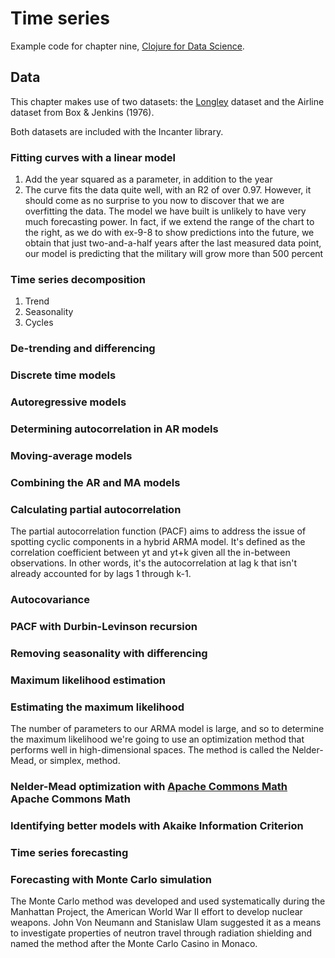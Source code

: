 # Time series

Example code for chapter nine, [Clojure for Data Science](https://www.packtpub.com/big-data-and-business-intelligence/clojure-data-science).

## Data

This chapter makes use of two datasets: the [Longley](http://www.itl.nist.gov/div898/strd/lls/data/LINKS/i-Longley.shtml) dataset and the Airline dataset from Box & Jenkins (1976).

Both datasets are included with the Incanter library.

### Fitting curves with a linear model

1. Add the year squared as a parameter, in addition to the year
2. The curve fits the data quite well, with an R2 of over 0.97. However, it should come as no surprise to you now to discover that we are overfitting the data. The model we have built is unlikely to have very much forecasting power. In fact, if we extend the range of the chart to the right, as we do with ex-9-8 to show predictions into the future, we obtain that just two-and-a-half years after the last measured data point, our model is predicting that the military will grow more than 500 percent

### Time series decomposition

1. Trend
2. Seasonality
3. Cycles

### De-trending and differencing

### Discrete time models

### Autoregressive models

### Determining autocorrelation in AR models

### Moving-average models

### Combining the AR and MA models

### Calculating partial autocorrelation

The partial autocorrelation function (PACF) aims to address the issue of spotting cyclic components in a hybrid ARMA model. It's defined as the correlation coefficient between yt and yt+k given all the in-between observations. In other words, it's the autocorrelation at lag k that isn't already accounted for by lags 1 through k-1.

### Autocovariance

### PACF with Durbin-Levinson recursion


### Removing seasonality with differencing

### Maximum likelihood estimation

### Estimating the maximum likelihood

The number of parameters to our ARMA model is large, and so to determine the maximum likelihood we're going to use an optimization method that performs well in high-dimensional spaces. The method is called the Nelder-Mead, or simplex,
method.

### Nelder-Mead optimization with [Apache Commons Math](http://commons.apache.org/proper/commons-math/userguide/optimization.html) Apache Commons Math

### Identifying better models with Akaike Information Criterion

### Time series forecasting

### Forecasting with Monte Carlo simulation

The Monte Carlo method was developed and used systematically during the Manhattan Project, the American World War II effort to
develop nuclear weapons. John Von Neumann and Stanislaw Ulam suggested it as a means to investigate properties of neutron travel through radiation shielding and named the method after the Monte Carlo Casino in Monaco.